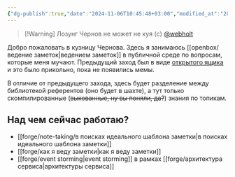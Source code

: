 ```yaml
---
{"dg-publish":true,"date":"2024-11-06T10:45:48+03:00","modified_at":"2024-11-16T11:24:24+03:00","title":"Кузня Чернова","aliases":"Кузня Чернова","permalink":"/forge/index/","dgPassFrontmatter":true}
---
```




> [!Warning] Лозунг
> Чернов не может не куя (c) [@webholt](https://x.com/webholt)

Добро пожаловать в кузницу Чернова. Здесь я занимаюсь [[openbox/ведение заметок|ведением заметок]] в публичной среде по вопросам, которые меня мучают. Предыдущий заход был в виде [открытого ящика](https://vanadium23.me/openbox/) и это было прикольно, пока не появились мемы.

В отличие от предыдущего захода, здесь будет разделение между библиотекой референтов (оно будет в шахте), а тут только скомпилированные (~~выкованные, ну вы поняли, да?~~) знания по топикам.

## Над чем сейчас работаю?

- [[forge/note-taking/в поисках идеального шаблона заметки|в поисках идеального шаблона заметки]]
- [[forge/как я веду заметки|как я веду заметки]]
- [[forge/event storming|event storming]] в рамках [[forge/архитектура сервиса|архитектуры сервиса]]
